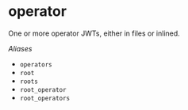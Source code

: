 # operator

One or more operator JWTs, either in files or inlined.

*Aliases*

- `operators`
- `root`
- `roots`
- `root_operator`
- `root_operators`


